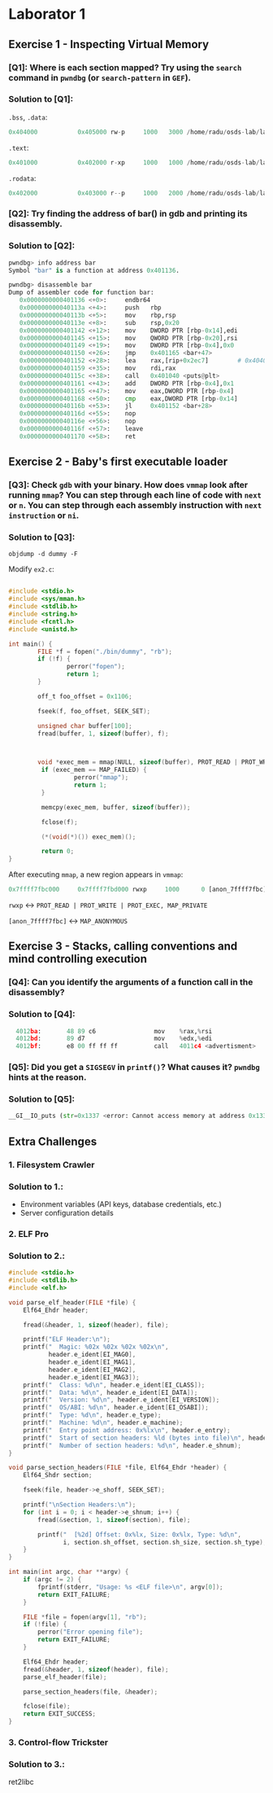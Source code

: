 # Laborator 1

## Exercise 1 - Inspecting Virtual Memory
### [Q1]: Where is each section mapped? Try using the `search` command in `pwndbg` (or `search-pattern` in `GEF`).
### Solution to [Q1]:
`.bss`, `.data`:
```python
0x404000           0x405000 rw-p     1000   3000 /home/radu/osds-lab/lab1/bin/ex1
```

`.text`:
```python
0x401000           0x402000 r-xp     1000   1000 /home/radu/osds-lab/lab1/bin/ex1
```

`.rodata`:
```python
0x402000           0x403000 r--p     1000   2000 /home/radu/osds-lab/lab1/bin/ex1
```

### [Q2]: Try finding the address of bar() in gdb and printing its disassembly.
### Solution to [Q2]:

```python
pwndbg> info address bar
Symbol "bar" is a function at address 0x401136.
```

```python
pwndbg> disassemble bar
Dump of assembler code for function bar:
   0x0000000000401136 <+0>:     endbr64
   0x000000000040113a <+4>:     push   rbp
   0x000000000040113b <+5>:     mov    rbp,rsp
   0x000000000040113e <+8>:     sub    rsp,0x20
   0x0000000000401142 <+12>:    mov    DWORD PTR [rbp-0x14],edi
   0x0000000000401145 <+15>:    mov    QWORD PTR [rbp-0x20],rsi
   0x0000000000401149 <+19>:    mov    DWORD PTR [rbp-0x4],0x0
   0x0000000000401150 <+26>:    jmp    0x401165 <bar+47>
   0x0000000000401152 <+28>:    lea    rax,[rip+0x2ec7]        # 0x404020 <useful>
   0x0000000000401159 <+35>:    mov    rdi,rax
   0x000000000040115c <+38>:    call   0x401040 <puts@plt>
   0x0000000000401161 <+43>:    add    DWORD PTR [rbp-0x4],0x1
   0x0000000000401165 <+47>:    mov    eax,DWORD PTR [rbp-0x4]
   0x0000000000401168 <+50>:    cmp    eax,DWORD PTR [rbp-0x14]
   0x000000000040116b <+53>:    jl     0x401152 <bar+28>
   0x000000000040116d <+55>:    nop
   0x000000000040116e <+56>:    nop
   0x000000000040116f <+57>:    leave
   0x0000000000401170 <+58>:    ret
```

## Exercise 2 - Baby's first executable loader
### [Q3]: Check `gdb` with your binary. How does `vmmap` look after running `mmap`? You can step through each line of code with `next` or `n`. You can step through each assembly instruction with `next instruction` or `ni`.

### Solution to [Q3]:
```
objdump -d dummy -F
```


Modify `ex2.c`:
```c

#include <stdio.h>
#include <sys/mman.h>
#include <stdlib.h>
#include <string.h>
#include <fcntl.h>
#include <unistd.h>

int main() {
        FILE *f = fopen("./bin/dummy", "rb");
        if (!f) {
                perror("fopen");
                return 1;
        }

        off_t foo_offset = 0x1106;

        fseek(f, foo_offset, SEEK_SET);

        unsigned char buffer[100];
        fread(buffer, 1, sizeof(buffer), f);



        void *exec_mem = mmap(NULL, sizeof(buffer), PROT_READ | PROT_WRITE | PROT_EXEC, MAP_PRIVATE | MAP_ANONYMOUS, -1, 0);
         if (exec_mem == MAP_FAILED) {
                  perror("mmap");
                  return 1;
         }

         memcpy(exec_mem, buffer, sizeof(buffer));

         fclose(f);

         (*(void(*)()) exec_mem)();

         return 0;
}
```

After executing `mmap`, a new region appears in `vmmap`:
```python
0x7ffff7fbc000     0x7ffff7fbd000 rwxp     1000      0 [anon_7ffff7fbc]
```
`rwxp` <-> `PROT_READ | PROT_WRITE | PROT_EXEC, MAP_PRIVATE`

`[anon_7ffff7fbc]` <-> `MAP_ANONYMOUS`

## Exercise 3 - Stacks, calling conventions and mind controlling execution
### [Q4]: Can you identify the arguments of a function call in the disassembly?
### Solution to [Q4]:
```python
  4012ba:       48 89 c6                mov    %rax,%rsi
  4012bd:       89 d7                   mov    %edx,%edi
  4012bf:       e8 00 ff ff ff          call   4011c4 <advertisment>
```

### [Q5]: Did you get a `SIGSEGV` in `printf()`? What causes it? `pwndbg` hints at the reason.
### Solution to [Q5]:
```python
__GI__IO_puts (str=0x1337 <error: Cannot access memory at address 0x1337>) at ./libio/ioputs.c:33
```

## Extra Challenges
### 1. Filesystem Crawler
### Solution to 1.:
- Environment variables (API keys, database credentials, etc.)
- Server configuration details

### 2. ELF Pro
### Solution to 2.:
```c
#include <stdio.h>
#include <stdlib.h>
#include <elf.h>

void parse_elf_header(FILE *file) {
    Elf64_Ehdr header;

    fread(&header, 1, sizeof(header), file);

    printf("ELF Header:\n");
    printf("  Magic: %02x %02x %02x %02x\n", 
           header.e_ident[EI_MAG0],
           header.e_ident[EI_MAG1],
           header.e_ident[EI_MAG2],
           header.e_ident[EI_MAG3]);
    printf("  Class: %d\n", header.e_ident[EI_CLASS]);
    printf("  Data: %d\n", header.e_ident[EI_DATA]);
    printf("  Version: %d\n", header.e_ident[EI_VERSION]);
    printf("  OS/ABI: %d\n", header.e_ident[EI_OSABI]);
    printf("  Type: %d\n", header.e_type);
    printf("  Machine: %d\n", header.e_machine);
    printf("  Entry point address: 0x%lx\n", header.e_entry);
    printf("  Start of section headers: %ld (bytes into file)\n", header.e_shoff);
    printf("  Number of section headers: %d\n", header.e_shnum);
}

void parse_section_headers(FILE *file, Elf64_Ehdr *header) {
    Elf64_Shdr section;

    fseek(file, header->e_shoff, SEEK_SET);

    printf("\nSection Headers:\n");
    for (int i = 0; i < header->e_shnum; i++) {
        fread(&section, 1, sizeof(section), file);

        printf("  [%2d] Offset: 0x%lx, Size: 0x%lx, Type: %d\n", 
               i, section.sh_offset, section.sh_size, section.sh_type);
    }
}

int main(int argc, char **argv) {
    if (argc != 2) {
        fprintf(stderr, "Usage: %s <ELF file>\n", argv[0]);
        return EXIT_FAILURE;
    }

    FILE *file = fopen(argv[1], "rb");
    if (!file) {
        perror("Error opening file");
        return EXIT_FAILURE;
    }

    Elf64_Ehdr header;
    fread(&header, 1, sizeof(header), file);
    parse_elf_header(file);

    parse_section_headers(file, &header);

    fclose(file);
    return EXIT_SUCCESS;
}
```

### 3. Control-flow Trickster
### Solution to 3.:
ret2libc
